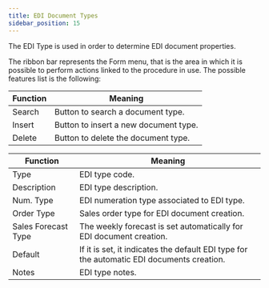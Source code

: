 ```yaml
---
title: EDI Document Types
sidebar_position: 15
---
```


The EDI Type is used in order to determine EDI document properties.

The ribbon bar represents the Form menu, that is the area in which it is possible to perform actions linked to the procedure in use. The possible features list is the following: 



| Function | Meaning |
| --- | --- |
| Search | Button to search a document type.  |
| Insert | Button to insert a new document type. |
| Delete | Button to delete the document type. |



| Function | Meaning |
| --- | --- |
| Type  | EDI type code. |
| Description | EDI type description. |
| Num. Type | EDI numeration type associated to EDI type. |
| Order Type | Sales order type for EDI document creation. |
| Sales Forecast Type | The weekly forecast is set automatically for EDI document creation. |
| Default | If it is set, it indicates the default EDI type for the automatic EDI documents creation. |
| Notes | EDI type notes. |






